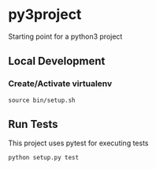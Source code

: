 # py3project

Starting point for a python3 project

## Local Development

### Create/Activate virtualenv

`source bin/setup.sh`

## Run Tests

This project uses pytest for executing tests

`python setup.py test`
